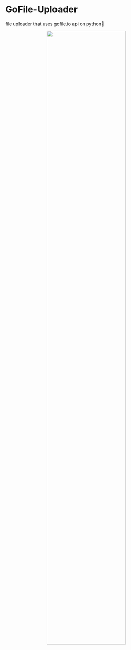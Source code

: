 # GoFile-Uploader
file uploader that uses gofile.io api on python🐍

<p align="center">
  <img src="https://user-images.githubusercontent.com/78678868/128925791-0fe799d7-f4da-4dc0-b97a-56aea91827c1.png" width=70% height=70%>
</p>
